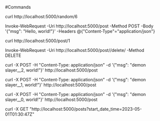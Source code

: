 #Commands

curl http://localhost:5000/random/6

Invoke-WebRequest -Uri http://localhost:5000/post -Method POST -Body '{"msg": "Hello, world!"}' -Headers @{"Content-Type"="application/json"}

curl http://localhost:5000/post/1

Invoke-WebRequest -Uri http://localhost:5000/post/<int>/delete/<string> -Method DELETE

curl -X POST -H "Content-Type: application/json" -d '{"msg": "demon slayer__2, world!"}' http://localhost:5000/post

curl -X POST -H "Content-Type: application/json" -d '{"msg": "demon slayer__1, world!"}' http://localhost:5000/post

curl -X POST -H "Content-Type: application/json" -d '{"msg": "demon slayer__0, world!"}' http://localhost:5000/post


curl -X GET "http://localhost:5000/posts?start_date_time=2023-05-01T01:30:47Z"
